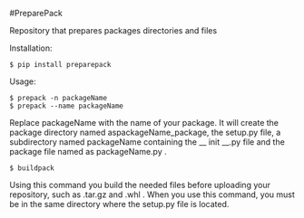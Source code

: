 #PreparePack

Repository that prepares packages directories and files

Installation:

    $ pip install preparepack

Usage:

    $ prepack -n packageName
    $ prepack --name packageName

Replace packageName with the name of your package.
It will create the package directory named aspackageName_package, the setup.py file,
a subdirectory named packageName containing the __ init __.py file and the package file named as packageName.py .

    $ buildpack 

Using this command you build the needed files before uploading your repository, such as .tar.gz and .whl .
When you use this command, you must be in the same directory where the setup.py file is located.
